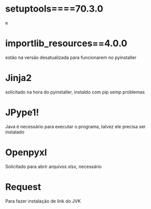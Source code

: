# setuptools====70.3.0
e 
# importlib_resources==4.0.0

estão na versão desatualizada para funcionarem no pyinstaller

# Jinja2

solicitado na hora do pyinstaller, instaldo com pip semp problemas

# JPype1!

Java é necessário para executar o programa, talvez ele precisa ser instalado

# Openpyxl

Solicitado para abrir arquivos xlsx, necessário

# Request

Para fazer instalação de link do JVK
